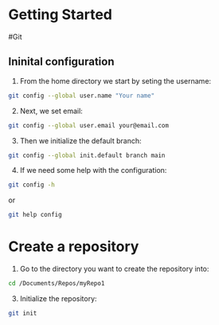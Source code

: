 # Getting Started
#Git 

## Ininital configuration

1. From the home directory we start by seting the username:
```bash
git config --global user.name "Your name"
```

2. Next, we set email:
```bash
git config --global user.email your@email.com
```

3. Then we initialize the default branch:
```bash
git config --global init.default branch main
```

4. If we need some help with the configuration:
```bash
git config -h
```
or
```bash
git help config
```

# Create a repository
1. Go to the directory you want to create the repository into:
```bash
cd /Documents/Repos/myRepo1
```

3. Initialize the repository:
```bash
git init 
```